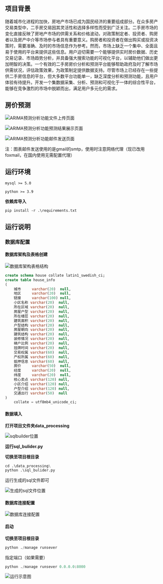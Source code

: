 ## 项目背景

随着城市化进程的加快，房地产市场已成为国民经济的重要组成部分。在众多房产交易类型中，二手房交易因其灵活性和选择多样性而受到广泛关注。二手房市场的变化直接反映了房地产市场的供需关系和价格波动，对政策制定者、投资者、购房者以及房产中介等市场参与者具有重要意义。购房者和投资者在做出购买或投资决策时，需要准确、及时的市场信息作为参考。然而，市场上缺乏一个集中、全面且易于使用的平台来提供这些信息。用户迫切需要一个能够提供实时房价数据、历史交易记录、市场趋势分析，并具备强大搜索功能的可视化平台，以辅助他们做出更加明智的决策。一个有效的二手房房价分析和预测平台能够帮助政府及时了解市场供需状况，评估政策效果，为政策制定提供数据支持。尽管市场上已经存在一些提供二手房信息的平台，但大多数平台功能单一，缺乏深度分析和预测功能，且用户体验有待提升。开发一个集数据采集、分析、预测和可视化于一体的综合性平台，能够在竞争激烈的市场中脱颖而出，满足用户多元化的需求。

## 房价预测

![ARIMA预测分析功能文件上传页面](https://github.com/user-attachments/assets/8364ee04-ba77-4b14-8cf5-64558d3e3f7f)

![ARIMA预测分析功能预测结果展示页面](https://github.com/user-attachments/assets/b4d1db2d-fdee-4536-b1cd-fff393b2d756)

![ARIMA预测分析功能邮件发送页面](https://github.com/user-attachments/assets/ad891f4a-0e9a-4ee2-819c-b23953b3e7b2)

注：图表邮件发送使用的是gmail的smtp，使用时注意网络代理（现已改用foxmail，在国内使用无需配置代理）


## 运行环境

`mysql >= 5.0`

`python >= 3.9`

**依赖库导入**

`pip install -r .\requirements.txt`

## 运行说明

### 数据库配置

#### 数据库架构及表格创建

![数据库架构表格结构](https://github.com/user-attachments/assets/b344249f-ef58-4a20-b6dc-fa66dfed6c27)

```sql
create schema house collate latin1_swedish_ci;
create table house_info
(
    城市     varchar(20)  null,
    地区     varchar(20)  null,
    链接     varchar(100) null,
    小区名称 varchar(20)  null,
    所在区域 varchar(20)  null,
    房屋户型 varchar(20)  null,
    所在楼层 varchar(20)  null,
    建筑面积 varchar(20)  null,
    户型结构 varchar(20)  null,
    房屋朝向 varchar(20)  null,
    建筑结构 varchar(20)  null,
    装修情况 varchar(20)  null,
    梯户比例 varchar(20)  null,
    挂牌时间 varchar(20)  null,
    交易权属 varchar(60)  null,
    产权所属 varchar(60)  null,
    抵押信息 varchar(60)  null,
    房价     varchar(50)  null,
    经度     varchar(20)  null,
    纬度     varchar(20)  null,
    核心卖点 varchar(120) null,
    小区介绍 varchar(120) null,
    户型介绍 varchar(120) null,
    交通出行 varchar(50)  null
)
    collate = utf8mb4_unicode_ci;
```

#### 数据填入

**打开项目文件夹data_processing**

![sqlbuilder位置](https://github.com/user-attachments/assets/f72ebc89-9cc3-49f8-8602-126bd73235c9)

**运行sql_bulider.py**

**切换至项目根目录**

```python
cd .\data_processing\
python .\sql_bulider.py
```

运行生成的sql文件即可

![生成的sql文件位置](https://github.com/user-attachments/assets/09b5d988-3e53-44c1-9606-56a18074144b)

#### 数据库连接配置

![数据库连接配置](https://github.com/user-attachments/assets/478843c6-ed50-4d2e-95c0-cc06449f50ac)

#### 启动

**切换至项目根目录**

```python
python ./manage runsever
```

指定端口（如果需要）

```python
python ./manage runsever 0.0.0.0:8000
```

![运行示意图](https://github.com/user-attachments/assets/dc993e9a-6659-4597-9538-bbacaa9e7172)

